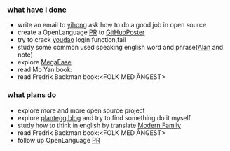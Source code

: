 ### what have I done
* write an email to [yihong](https://github.com/yihong0618) ask how to do a good job in open source
* create a OpenLanguage [PR](https://github.com/yihong0618/GitHubPoster/pull/79) to [GitHubPoster]("https://github.com/yihong0618/GitHubPoster)
* try to crack [youdao]("https://www.youdao.com/") login function,fail
* study some common used speaking english word and phrase([Alan]("https://space.bilibili.com/4029133") and note)
* explore [MegaEase]("https://github.com/megaease/easegress")
* read Mo Yan book:<Life and Death are Wearing me Out>
* read Fredrik Backman book:<FOLK MED ÅNGEST>

### what plans do
* explore more and more open source project
* explore [plantegg blog]("https://plantegg.github.io/") and try to find something do it myself
* study how to think in english by translate [Modern Family]("https://zh.m.wikipedia.org/zh-hans/%E6%91%A9%E7%99%BB%E5%AE%B6%E5%BA%AD_(%E7%BE%8E%E5%9B%BD%E7%94%B5%E8%A7%86%E5%89%A7)")
* read Fredrik Backman book:<FOLK MED ÅNGEST>
* follow up OpenLanguage [PR](https://github.com/yihong0618/GitHubPoster/pull/79)
